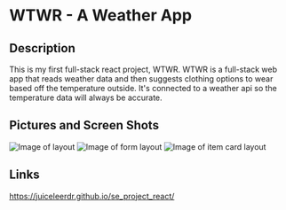 # WTWR - A Weather App

## Description

This is my first full-stack react project, WTWR. WTWR is a full-stack web app that reads weather data and then suggests clothing options to wear based off the temperature outside. It's connected to a weather api so the temperature data will always be accurate.

## Pictures and Screen Shots

![Image of layout](<images/demo/Screenshot 2024-0 49.21pm.png>)
![Image of form layout](<images/demo/Screenshot 2025-0 50.01pm.png>)
![Image of item card layout](<images/demo/Screenshot 2025-0 50.14pm.png>)

## Links

https://juiceleerdr.github.io/se_project_react/
